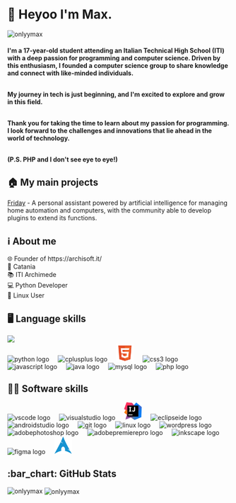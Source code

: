 <h1>👋 Heyoo I'm Max.</h1>

<p align="left"> <img src="https://komarev.com/ghpvc/?username=onlyymax&label=Profile%20views&color=202020&style=flat" alt="onlyymax" /> </p>


<h4 align="left">
I'm a 17-year-old student attending an Italian Technical High School (ITI) with a deep passion for programming and computer science. Driven by this enthusiasm, I founded a computer science group to share knowledge and connect with like-minded individuals.<br><br>

My journey in tech is just beginning, and I'm excited to explore and grow in this field.<br><br>

Thank you for taking the time to learn about my passion for programming. I look forward to the challenges and innovations that lie ahead in the world of technology.<br><br>

(P.S. PHP and I don't see eye to eye!)
</h4>

<h2 align="left">🏠 My main projects</h2>

<a href="link">Friday</a> - A personal assistant powered by artificial intelligence for managing home automation and computers, with the community able to develop plugins to extend its functions.

<h2 align="left">ℹ️ About me</h2>

<p align="left">🌐 Founder of https://archisoft.it/<br>📍 Catania<br>📚 ITI Archimede<br>💻 Python Developer<br>🐧 Linux User</p>

<h2 align="left">🖥️ Language skills</h2>

  <a href="https://skillicons.dev">
    <img src="https://skillicons.dev/icons?i=git,kubernetes,docker,c,vim" />
  </a>
  
<div align="left">
  <img src="https://cdn.jsdelivr.net/gh/devicons/devicon/icons/python/python-original.svg" height="40" alt="python logo"  />
  <img width="12" />
  <img src="https://cdn.jsdelivr.net/gh/devicons/devicon/icons/cplusplus/cplusplus-original.svg" height="40" alt="cplusplus logo"  />
  <img width="12" />
  <img src="https://raw.githubusercontent.com/onlyymax/onlyymax/5c4bc95077fa185c8b2f13e63e15494eb1c6fc71/html-5-svgrepo-com.svg" height="40" alt="html5 logo"  />
  <img width="12" />
  <img src="https://cdn.jsdelivr.net/gh/devicons/devicon/icons/css3/css3-original.svg" height="40" alt="css3 logo"  />
  <img width="12" />
  <img src="https://cdn.worldvectorlogo.com/logos/javascript-1.svg" height="40" alt="javascript logo"  />
  <img width="12" />
  <img src="https://cdn.jsdelivr.net/gh/devicons/devicon/icons/java/java-original.svg" height="40" alt="java logo"  />
  <img width="12" />
  <img src="https://cdn.simpleicons.org/mysql/4479A1" height="40" alt="mysql logo"  />
  <img width="12" />
  <img src="https://www.svgrepo.com/download/452088/php.svg" height="40" alt="php logo"  />
</div>

<h2 align="left">👨‍💻 Software skills</h2>

<div align="left">
  <img src="https://cdn.jsdelivr.net/gh/devicons/devicon/icons/vscode/vscode-original.svg" height="40" alt="vscode logo" />
  <img width="12" />
  <img src="https://cdn.jsdelivr.net/gh/devicons/devicon/icons/visualstudio/visualstudio-plain.svg" height="40" alt="visualstudio logo" />
  <img width="12" />
  <img src="https://raw.githubusercontent.com/onlyymax/onlyymax/ed23c468709a3a8d1f9c8847875f10a7b0c965fb/intellij-idea-svgrepo-com.svg" height="40" alt="intellijidea logo" />
  <img width="12" />
  <img src="https://www.svgrepo.com/show/353685/eclipse-icon.svg" height="40" alt="eclipseide logo" />
  <img width="12" />
  <img src="https://cdn.jsdelivr.net/gh/devicons/devicon/icons/androidstudio/androidstudio-original.svg" height="40" alt="androidstudio logo" />
  <img width="12" />
  <img src="https://cdn.jsdelivr.net/gh/devicons/devicon/icons/git/git-original.svg" height="40" alt="git logo" />
  <img width="12" />
  <img src="https://cdn.jsdelivr.net/gh/devicons/devicon/icons/linux/linux-original.svg" height="40" alt="linux logo" />
  <img width="12" />
  <img src="https://www.svgrepo.com/show/475696/wordpress-color.svg" height="40" alt="wordpress logo" />
  <img width="12" />
  <img src="https://skillicons.dev/icons?i=ps" height="40" alt="adobephotoshop logo" />
  <img width="12" />
  <img src="https://skillicons.dev/icons?i=pr" height="40" alt="adobepremierepro logo" />
  <img width="12" />
  <img src="https://cdn.jsdelivr.net/gh/devicons/devicon/icons/inkscape/inkscape-original.svg" height="40" alt="inkscape logo" />
  <img width="12" />
  <img src="https://cdn.jsdelivr.net/gh/devicons/devicon/icons/figma/figma-original.svg" height="40" alt="figma logo" />
  <img width="12" />
  <img src="https://raw.githubusercontent.com/onlyymax/onlyymax/b3acd318f892db6edd22158f18fb0d8f3033fb91/arch%20linux.svg" height="40" alt="arch linux logo" />
</div>

<h2 align="left">:bar_chart: GitHub Stats</h2>

<p><img align="left" src="https://github-readme-stats.vercel.app/api/top-langs?username=onlyymax&show_icons=true&theme=dark&hide_border=true&locale=en&layout=compact" alt="onlyymax" /></p>

<p>&nbsp;<img align="center" src="https://github-readme-stats.vercel.app/api?username=onlyymax&show_icons=true&theme=dark&hide_border=true&locale=en" alt="onlyymax" /></p>

